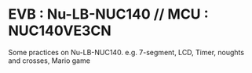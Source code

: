 # EVB : Nu-LB-NUC140 // MCU : NUC140VE3CN
Some practices on Nu-LB-NUC140. 
e.g. 7-segment, LCD, Timer, noughts and crosses, Mario game
